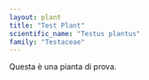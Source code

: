 ```yaml
---
layout: plant
title: "Test Plant"
scientific_name: "Testus plantus"
family: "Testaceae"
---
```

Questa è una pianta di prova.
